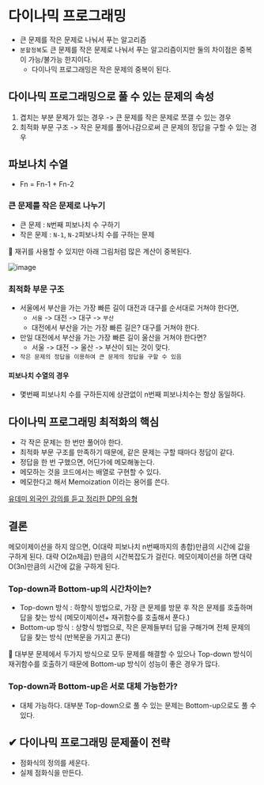 # 다이나믹 프로그래밍
- 큰 문제를 작은 문제로 나눠서 푸는 알고리즘
- `분할정복`도 큰 문제를 작은 문제로 나눠서 푸는 알고리즘이지만 둘의 차이점은 중복이 가능/불가능 한지이다.
  - 다이나믹 프로그래밍은 작은 문제의 중복이 된다.
 
## 다이나믹 프로그래밍으로 풀 수 있는 문제의 속성
1. 겹치는 부분 문제가 있는 경우 -> 큰 문제를 작은 문제로 쪼갤 수 있는 경우
2. 최적화 부문 구조 -> 작은 문제를 풀어나감으로써 큰 문제의 정답을 구할 수 있는 경우

## 파보나치 수열
- Fn = Fn-1 + Fn-2
### 큰 문제를 작은 문제로 나누기
- 큰 문제 : `N`번째 피보나치 수 구하기
- 작은 문제 : `N-1`, `N-2`피보나치 수를 구하는 문제

👀 재귀를 사용할 수 있지만 아래 그림처럼 많은 계산이 중복된다.

![image](https://github.com/prgrms-web-devcourse/FEDC4-JS-code-study/assets/117630589/865ec455-7113-4e6f-90aa-ea75042f8a9e)

### 최적화 부문 구조
- 서울에서 부산을 가는 가장 빠른 길이 대전과 대구를 순서대로 거쳐야 한다면,
  - `서울` -> 대전 -> 대구 -> `부산`
  - 대전에서 부산을 가는 가장 빠른 길은? 대구를 거쳐야 한다.
- 만일 대전에서 부산을 가는 가장 빠른 길이 울산을 거쳐야 한다면?
  - 서울 -> 대전 -> 울산 -> 부산이 되는 것이 맞다.
- `작은 문제의 정답을 이용하여 큰 문제의 정답을 구할 수 있음`

#### 피보나치 수열의 경우
- 몇번째 피보나치 수를 구하든지에 상관없이 n번째 피보나치수는 항상 동일하다.


## 다이나믹 프로그래밍 최적화의 핵심
- 각 작은 문제는 한 번만 풀어야 한다.
- 최적화 부문 구조를 만족하기 때문에, 같은 문제는 구할 때마다 정답이 같다.
- 정답을 한 번 구했으면, 어딘가에 메모해놓는다.
- 메모하는 것을 코드에서는 배열로 구현할 수 있다.
- 메모한다고 해서 Memoization 이라는 용어를 쓴다.

[유데미 외국인 강의를 듣고 정리한 DP의 유형](https://velog.io/@nabi5986/JS-%EC%95%8C%EA%B3%A0%EB%A6%AC%EC%A6%98-%EB%8F%99%EC%A0%81-%ED%94%84%EB%A1%9C%EA%B7%B8%EB%9E%98%EB%B0%8D)


## 결론
메모이제이션을 하지 않으면, O(대략 피보나치 n번째까지의 총합)만큼의 시간에 값을 구하게 된다. 대략 O(2n제곱) 만큼의 시간복잡도가 걸린다.
메모이제이션을 하면 대략 O(3n)만큼의 시간에 값을 구하게 된다.

### Top-down과 Bottom-up의 시간차이는?
- Top-down 방식 : 하향식 방법으로, 가장 큰 문제를 방문 후 작은 문제를 호출하며 답을 찾는 방식 (메모이제이션+ 재귀함수를 호출해서 푼다.)
- Bottom-up 방식 : 상향식 방법으로, 작은 문제들부터 답을 구해가며 전체 문제의 답을 찾는 방식 (반복문을 가지고 푼다)

📌 대부분 문제에서 두가지 방식으로 모두 문제를 해결할 수 있으나 Top-down 방식이 재귀함수를 호출하기 때문에 Bottom-up 방식이 성능이 좋은 경우가 많다.


### Top-down과 Bottom-up은 서로 대체 가능한가?
- 대체 가능하다. 대부분 Top-down으로 풀 수 있는 문제는 Bottom-up으로도 풀 수 있다.


## ✔ 다이나믹 프로그래밍 문제풀이 전략
- 점화식의 정의를 세운다.
- 실제 점화식을 만든다.
